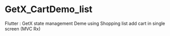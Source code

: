 # GetX_CartDemo_list
Flutter : GetX state management Deme using Shopping list add cart in single screen (MVC Rx)
